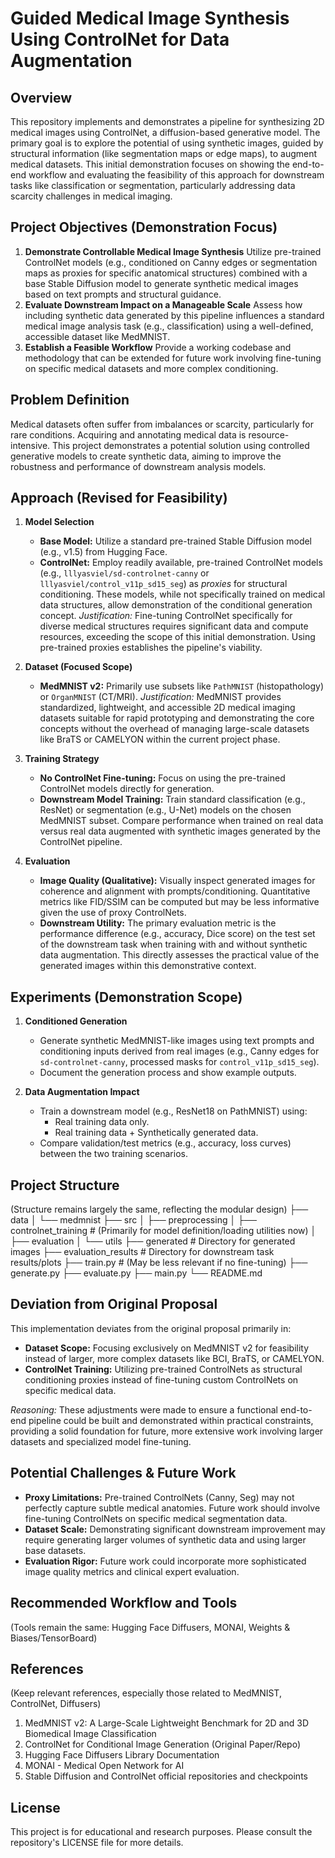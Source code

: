# Guided Medical Image Synthesis Using ControlNet for Data Augmentation

## Overview
This repository implements and demonstrates a pipeline for synthesizing 2D medical images using ControlNet, a diffusion-based generative model. The primary goal is to explore the potential of using synthetic images, guided by structural information (like segmentation maps or edge maps), to augment medical datasets. This initial demonstration focuses on showing the end-to-end workflow and evaluating the feasibility of this approach for downstream tasks like classification or segmentation, particularly addressing data scarcity challenges in medical imaging.

## Project Objectives (Demonstration Focus)
1. **Demonstrate Controllable Medical Image Synthesis**
   Utilize pre-trained ControlNet models (e.g., conditioned on Canny edges or segmentation maps as proxies for specific anatomical structures) combined with a base Stable Diffusion model to generate synthetic medical images based on text prompts and structural guidance.
2. **Evaluate Downstream Impact on a Manageable Scale**
   Assess how including synthetic data generated by this pipeline influences a standard medical image analysis task (e.g., classification) using a well-defined, accessible dataset like MedMNIST.
3. **Establish a Feasible Workflow**
   Provide a working codebase and methodology that can be extended for future work involving fine-tuning on specific medical datasets and more complex conditioning.

## Problem Definition
Medical datasets often suffer from imbalances or scarcity, particularly for rare conditions. Acquiring and annotating medical data is resource-intensive. This project demonstrates a potential solution using controlled generative models to create synthetic data, aiming to improve the robustness and performance of downstream analysis models.

## Approach (Revised for Feasibility)
1. **Model Selection**
   - **Base Model:** Utilize a standard pre-trained Stable Diffusion model (e.g., v1.5) from Hugging Face.
   - **ControlNet:** Employ readily available, pre-trained ControlNet models (e.g., `lllyasviel/sd-controlnet-canny` or `lllyasviel/control_v11p_sd15_seg`) as *proxies* for structural conditioning. These models, while not specifically trained on medical data structures, allow demonstration of the conditional generation concept.
   *Justification:* Fine-tuning ControlNet specifically for diverse medical structures requires significant data and compute resources, exceeding the scope of this initial demonstration. Using pre-trained proxies establishes the pipeline's viability.

2. **Dataset (Focused Scope)**
   - **MedMNIST v2:** Primarily use subsets like `PathMNIST` (histopathology) or `OrganMNIST` (CT/MRI).
   *Justification:* MedMNIST provides standardized, lightweight, and accessible 2D medical imaging datasets suitable for rapid prototyping and demonstrating the core concepts without the overhead of managing large-scale datasets like BraTS or CAMELYON within the current project phase.

3. **Training Strategy**
   - **No ControlNet Fine-tuning:** Focus on using the pre-trained ControlNet models directly for generation.
   - **Downstream Model Training:** Train standard classification (e.g., ResNet) or segmentation (e.g., U-Net) models on the chosen MedMNIST subset. Compare performance when trained on real data versus real data augmented with synthetic images generated by the ControlNet pipeline.

4. **Evaluation**
   - **Image Quality (Qualitative):** Visually inspect generated images for coherence and alignment with prompts/conditioning. Quantitative metrics like FID/SSIM can be computed but may be less informative given the use of proxy ControlNets.
   - **Downstream Utility:** The primary evaluation metric is the performance difference (e.g., accuracy, Dice score) on the test set of the downstream task when training with and without synthetic data augmentation. This directly assesses the practical value of the generated images within this demonstrative context.

## Experiments (Demonstration Scope)
1. **Conditioned Generation**
   - Generate synthetic MedMNIST-like images using text prompts and conditioning inputs derived from real images (e.g., Canny edges for `sd-controlnet-canny`, processed masks for `control_v11p_sd15_seg`).
   - Document the generation process and show example outputs.

2. **Data Augmentation Impact**
   - Train a downstream model (e.g., ResNet18 on PathMNIST) using:
     - Real training data only.
     - Real training data + Synthetically generated data.
   - Compare validation/test metrics (e.g., accuracy, loss curves) between the two training scenarios.

## Project Structure
(Structure remains largely the same, reflecting the modular design)
├── data
│   └── medmnist
├── src
│   ├── preprocessing
│   ├── controlnet_training # (Primarily for model definition/loading utilities now)
│   ├── evaluation
│   └── utils
├── generated # Directory for generated images
├── evaluation_results # Directory for downstream task results/plots
├── train.py # (May be less relevant if no fine-tuning)
├── generate.py
├── evaluate.py
├── main.py
└── README.md

## Deviation from Original Proposal
This implementation deviates from the original proposal primarily in:
- **Dataset Scope:** Focusing exclusively on MedMNIST v2 for feasibility instead of larger, more complex datasets like BCI, BraTS, or CAMELYON.
- **ControlNet Training:** Utilizing pre-trained ControlNets as structural conditioning proxies instead of fine-tuning custom ControlNets on specific medical data.

*Reasoning:* These adjustments were made to ensure a functional end-to-end pipeline could be built and demonstrated within practical constraints, providing a solid foundation for future, more extensive work involving larger datasets and specialized model fine-tuning.

## Potential Challenges & Future Work
- **Proxy Limitations:** Pre-trained ControlNets (Canny, Seg) may not perfectly capture subtle medical anatomies. Future work should involve fine-tuning ControlNets on specific medical segmentation data.
- **Dataset Scale:** Demonstrating significant downstream improvement may require generating larger volumes of synthetic data and using larger base datasets.
- **Evaluation Rigor:** Future work could incorporate more sophisticated image quality metrics and clinical expert evaluation.

## Recommended Workflow and Tools
(Tools remain the same: Hugging Face Diffusers, MONAI, Weights & Biases/TensorBoard)

## References
(Keep relevant references, especially those related to MedMNIST, ControlNet, Diffusers)
1. MedMNIST v2: A Large-Scale Lightweight Benchmark for 2D and 3D Biomedical Image Classification
2. ControlNet for Conditional Image Generation (Original Paper/Repo)
3. Hugging Face Diffusers Library Documentation
4. MONAI - Medical Open Network for AI
5. Stable Diffusion and ControlNet official repositories and checkpoints

## License
This project is for educational and research purposes. Please consult the repository's LICENSE file for more details.